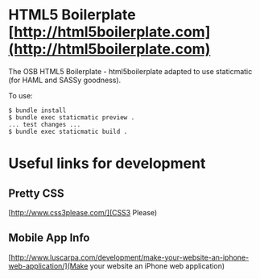 #  HTML5 Boilerplate [http://html5boilerplate.com](http://html5boilerplate.com)

The OSB HTML5 Boilerplate - html5boilerplate adapted to use staticmatic (for
HAML and SASSy goodness).

To use: 

    $ bundle install
    $ bundle exec staticmatic preview .
    ... test changes ...
    $ bundle exec staticmatic build .



Useful links for development
============================

Pretty CSS
----------

[http://www.css3please.com/](CSS3 Please)

Mobile App Info
---------------

[http://www.luscarpa.com/development/make-your-website-an-iphone-web-application/](Make your website an iPhone web application)

